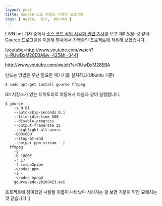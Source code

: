 ```yaml
---
layout: post
title: Gource 소스 저장소 시각화 프로그램
tags: [ Agile,  Git,  Ubuntu ]
---
```


LWN.net 기사 중에서 [소스 코드 작업 시각화 관련 기사](http://lwn.net/Articles/382468/)를 보고 재미있을 것 같아 [Gource](http://code.google.com/p/gource/) 프로그램을 이용해 회사에서 진행중인 프로젝트에 적용해 보았습니다.

[youtube=http://www.youtube.com/watch?v=RUwDxM28EBA&w=425&h=344]

<http://www.youtube.com/watch?v=RUwDxM28EBA>

만드는 방법은 우선 필요한 패키지를 설치하고(Ubuntu 기준)

    $ sudo apt-get install gource ffmpeg

Git 저장소가 있는 디렉토리로 이동해서 다음과 같이 실행합니다.

    $ gource 
        -s 0.01 
        --auto-skip-seconds 0.1 
        --file-idle-time 500 
        --disable-progress 
        --output-framerate 25 
        --highlight-all-users 
        -800x600 
        --stop-at-end 
        --output-ppm-stream - | 
      ffmpeg 
        -y 
        -b 1000K 
        -r 17 
        -f image2pipe 
        -vcodec ppm 
        -i - 
        -vcodec mpeg4 
        gource-edc-20100423.avi

프로젝트에 참여했던 사람들 이름이 나타났다 사라지는 걸 보면 기분이 약간 묘해지는 것 같습니다 ;)
